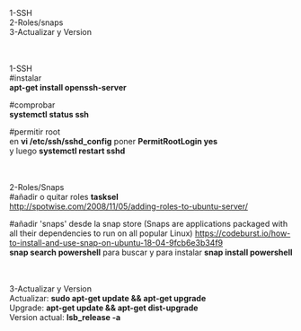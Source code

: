1-SSH<br>
2-Roles/snaps<br>
3-Actualizar y Version

<br><br>
1-SSH<br>
  #instalar<br>
  <b>apt-get install openssh-server</b>
  
  #comprobar<br>
  <b>systemctl status ssh</b>
  
  #permitir root<br>
  en <b>vi /etc/ssh/sshd_config</b> poner <b>PermitRootLogin yes</b><br>
  y luego <b>systemctl restart sshd</b>
  
<br><br>
2-Roles/Snaps<br>
  #añadir o quitar roles <b>tasksel</b><br>
  http://spotwise.com/2008/11/05/adding-roles-to-ubuntu-server/<br>
  
  #añadir 'snaps' desde la snap store (Snaps are applications packaged with all their dependencies to run on all popular Linux)
  https://codeburst.io/how-to-install-and-use-snap-on-ubuntu-18-04-9fcb6e3b34f9<br>
  <b>snap search powershell</b> para buscar y para instalar <b>snap install powershell</b>
  
<br><br>
3-Actualizar y Version<br>
  Actualizar: <b> sudo apt-get update && apt-get upgrade</b><br>
  Upgrade: <b>apt-get update && apt-get dist-upgrade</b><br>
  Version actual: <b>lsb_release -a</b>
